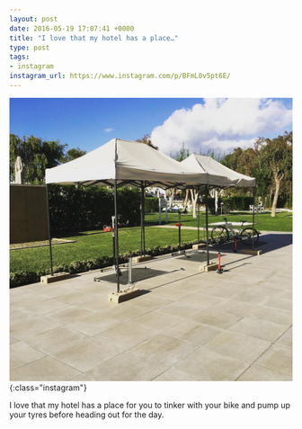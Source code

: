 ```yaml
---
layout: post
date: 2016-05-19 17:07:41 +0000
title: "I love that my hotel has a place…"
type: post
tags:
- instagram
instagram_url: https://www.instagram.com/p/BFmL0v5pt6E/
---
```


![Instagram - BFmL0v5pt6E](/assets/BFmL0v5pt6E.jpg){:class="instagram"}

I love that my hotel has a place for you to tinker with your bike and pump up your tyres before heading out for the day.
